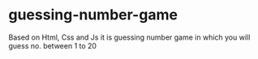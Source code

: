 # guessing-number-game
Based on Html, Css and Js
it is guessing number game in which you will guess no. between 1 to 20
